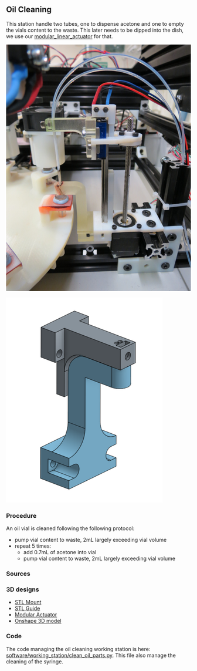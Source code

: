 ## Oil Cleaning

This station handle two tubes, one to dispense acetone and one to empty the vials content to the waste. This later needs to be dipped into the dish, we use our [modular_linear_actuator](../modular_linear_actuator.md) for that.

![Oil Cleaning Real](../../media/img/working_stations/oil_cleaning_station.jpg)

![Oil Cleaning 3D](../../hardware/3d_parts/oil_cleaning/oil_cleaning_station.png)

### Procedure

An oil vial is cleaned following the following protocol:

- pump vial content to waste, 2mL largely exceeding vial volume
- repeat 5 times:
    - add 0.7mL of acetone into vial
    - pump vial content to waste, 2mL largely exceeding vial volume

### Sources

### 3D designs

- [STL Mount](../../hardware/3d_parts/oil_cleaning/oil_cleaning_mount.stl)
- [STL Guide](../../hardware/3d_parts/oil_cleaning/oil_cleaning_guide.stl)
- [Modular Actuator](https://github.com/croningp/ModularSyringeDriver)
- [Onshape 3D model](https://cad.onshape.com/documents/62d832e8b2dc4f2c03b85d68/w/e45d0051d41b139c7004414d/e/ba40210f0cf61fe838ccdc8a)

### Code

The code managing the oil cleaning working station is here: [software/working_station/clean_oil_parts.py](../../software/working_station/clean_oil_parts.py). This file also manage the cleaning of the syringe.
